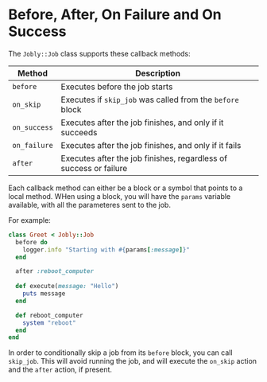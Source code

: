 # Before, After, On Failure and On Success

The `Jobly::Job` class supports these callback methods:

| Method       | Description 
|--------------|-------------
| `before`     | Executes before the job starts
| `on_skip`    | Executes if `skip_job` was called from the `before` block
| `on_success` | Executes after the job finishes, and only if it succeeds
| `on_failure` | Executes after the job finishes, and only if it fails
| `after`      | Executes after the job finishes, regardless of success or failure

Each callback method can either be a block or a symbol that points to a local
method. WHen using a block, you will have the `params` variable available, with
all the parameteres sent to the job.

For example:

```ruby
class Greet < Jobly::Job
  before do
    logger.info "Starting with #{params[:message]}"
  end

  after :reboot_computer
  
  def execute(message: "Hello")
    puts message
  end

  def reboot_computer
    system "reboot"
  end
end
```

In order to conditionally skip a job from its `before` block, you can call
`skip_job`. This will avoid running the job, and will execute the `on_skip`
action and the `after` action, if present.
